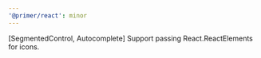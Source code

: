 ```yaml
---
'@primer/react': minor
---
```


[SegmentedControl, Autocomplete] Support passing React.ReactElements for icons.
